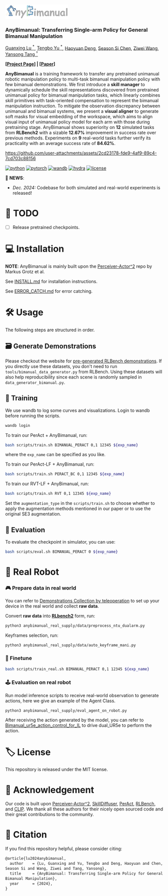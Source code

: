 <!-- <p align="center">
  <img src="docs/logo.png" alt="AnyBimanual Logo">
</p> -->


<img src="docs/logo.png" alt="AnyBimanual Logo" width="200">

### **AnyBimanual: Transferring Single-arm Policy for General Bimanual Manipulation**
[Guanxing Lu <sup>*</sup>](https://guanxinglu.github.io/), [Tengbo Yu <sup>*</sup>](https://github.com/TengBoYuu?tab=repositories), [Haoyuan Deng](https://github.com/Denghaoyuan123?tab=repositories), [Season Si Chen](https://www.sigs.tsinghua.edu.cn/Chensi_en/main.htm), [Ziwei Wang](https://ziweiwangthu.github.io/), [Yansong Tang <sup>†</sup>](https://andytang15.github.io/)

**[[Project Page](https://anybimanual.github.io/)] | [[Paper](#)]**

<!-- ![](docs/pipeline.png) -->

**AnyBimanual** is a training framework to transfer any pretrained unimanual robotic manipulation policy to multi-task bimanual manipulation policy with few bimanual demonstrations. We first introduce a **skill manager** to dynamically schedule the skill representations discovered from pretrained unimanual policy for bimanual manipulation tasks, which linearly combines skill primitives with task-oriented compensation to represent the bimanual manipulation instruction. To mitigate the observation discrepancy between unimanual and bimanual systems, we present a **visual aligner** to generate soft masks for visual embedding of the workspace, which aims to align visual input of unimanual policy model for each arm with those during pretraining stage. AnyBimanual shows superiority on **12** simulated tasks from **RLBench2** with a sizable **12.67\%** improvement in success rate over previous methods. Experiments on **9** real-world tasks further verify its practicality with an average success rate of **84.62\%**.


https://github.com/user-attachments/assets/2cd23178-fde9-4af9-89c4-7cd703c88156

[![python](https://img.shields.io/badge/-Python_3.8_-blue?logo=python&logoColor=white)](https://github.com/pre-commit/pre-commit)
[![pytorch](https://img.shields.io/badge/PyTorch_2.0+-ee4c2c?logo=pytorch&logoColor=white)](https://pytorch.org/get-started/locally/)
[![wandb](https://img.shields.io/badge/Wandb_0.14.0-yellow?logo=weightsandbiases&logoColor=white)](https://wandb.ai/site/)
[![hydra](https://img.shields.io/badge/Config-Hydra_1.0.5-89b8cd)](https://hydra.cc/)
[![license](https://img.shields.io/badge/License-MIT-gree.svg?labelColor=gray)](https://github.com/ashleve/lightning-hydra-template#license)

🎉 **NEWS**: 

- *Dec. 2024:* Codebase for both simulated and real-world experiments is released!

# 📝 TODO
- [ ] Release pretrained checkpoints.

# 💻 Installation

**NOTE**: AnyBimanual is mainly built upon the [Perceiver-Actor^2](https://github.com/markusgrotz/peract_bimanual) repo by Markus Grotz et al.

See [INSTALL.md](docs/INSTALLATION.md) for installation instructions. 

See [ERROR_CATCH.md](docs/ERROR_CATCH.md) for error catching.

# 🛠️ Usage

The following steps are structured in order.

## 🗃️ Generate Demonstrations 

Please checkout the website for [pre-generated RLBench
demonstrations](https://bimanual.github.io). If you directly use these
datasets, you don't need to run `tools/bimanual_data_generator.py` from
RLBench. Using these datasets will also help reproducibility since each scene
is randomly sampled in `data_generator_bimanual.py`.


## 🚆 Training
We use wandb to log some curves and visualizations. Login to wandb before running the scripts.
```bash
wandb login
```
To train our PerAct + AnyBimanual, run:
```bash
bash scripts/train.sh BIMANUAL_PERACT 0,1 12345 ${exp_name}
```
where the `exp_name` can be specified as you like.

To train our PerAct-LF + AnyBimanual, run:
```bash
bash scripts/train.sh PERACT_BC 0,1 12345 ${exp_name}
```

To train our RVT-LF + AnyBimanual, run:
```bash
bash scripts/train.sh RVT 0,1 12345 ${exp_name}
```

Set the `augmentation_type` in the `scripts/train.sh` to choose whether to apply the augmentation methods mentioned in our paper or to use the original SE3 augmentation.

## 🔬 Evaluation
To evaluate the checkpoint in simulator, you can use:
```bash
bash scripts/eval.sh BIMANUAL_PERACT 0 ${exp_name}
```

# 🦾 Real Robot

### 🎮 Prepare data in real world

You can refer to [Demonstrations Collection by teleoperation](https://github.com/Denghaoyuan123/Bimanual_ur5e_joystick_control) to set up your device in the real world and collect **raw data**.

Convert **raw data** into [**RLbench2**](https://github.com/markusgrotz/peract_bimanual) form, run:
```bash
python3 anybimanual_real_supply/data/preprocess_ntu_dualarm.py
```  
Keyframes selection, run:
```bash
python3 anybimanual_real_supply/data/auto_keyframe_mani.py
```

### 🎯 Finetune
```bash
bash scripts/train_real.sh BIMANUAL_PERACT 0,1 12345 ${exp_name}
```

### 🕹️ Evaluation on real robot
Run model inference scripts to receive real-world observation to generate actions, here we give an example of the Agent Class.
```bash
python3 anybimanual_real_supply/eval_agent_on_robot.py
```

After receiving the action generated by the model, you can refer to [Bimanual_ur5e_action_control_for_IL](https://github.com/Denghaoyuan123/Bimanual_ur5e_action_control_for_IL) to drive dual_UR5e to perform the action.

# 🏷️ License
This repository is released under the MIT license.

# 🙏 Acknowledgement

Our code is built upon [Perceiver-Actor^2](https://github.com/markusgrotz/peract_bimanual), [SkillDiffuser](https://github.com/Liang-ZX/skilldiffuser), [PerAct](https://github.com/peract/peract), [RLBench](https://github.com/stepjam/RLBench), and [CLIP](https://github.com/openai/CLIP). We thank all these authors for their nicely open sourced code and their great contributions to the community.

# 🔗 Citation
If you find this repository helpful, please consider citing:

```
@article{lu2024anybimanual,
  author    = {Lu, Guanxing and Yu, Tengbo and Deng, Haoyuan and Chen, Season Si and Wang, Ziwei and Tang, Yansong},
  title     = {AnyBimanual: Transferring Single-arm Policy for General Bimanual Manipulation},
  year      = {2024},
}
```
